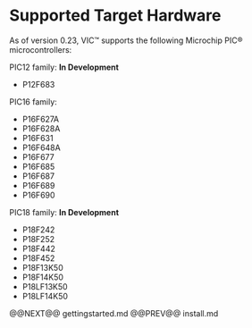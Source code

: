 # Supported Target Hardware 

As of version 0.23, VIC&trade; supports the following Microchip PIC&reg;
microcontrollers:

PIC12 family: **In Development**

- P12F683

PIC16 family:

- P16F627A
- P16F628A
- P16F631
- P16F648A
- P16F677
- P16F685
- P16F687
- P16F689
- P16F690

PIC18 family: **In Development**

- P18F242
- P18F252
- P18F442
- P18F452
- P18F13K50
- P18F14K50
- P18LF13K50
- P18LF14K50

@@NEXT@@ gettingstarted.md @@PREV@@ install.md
